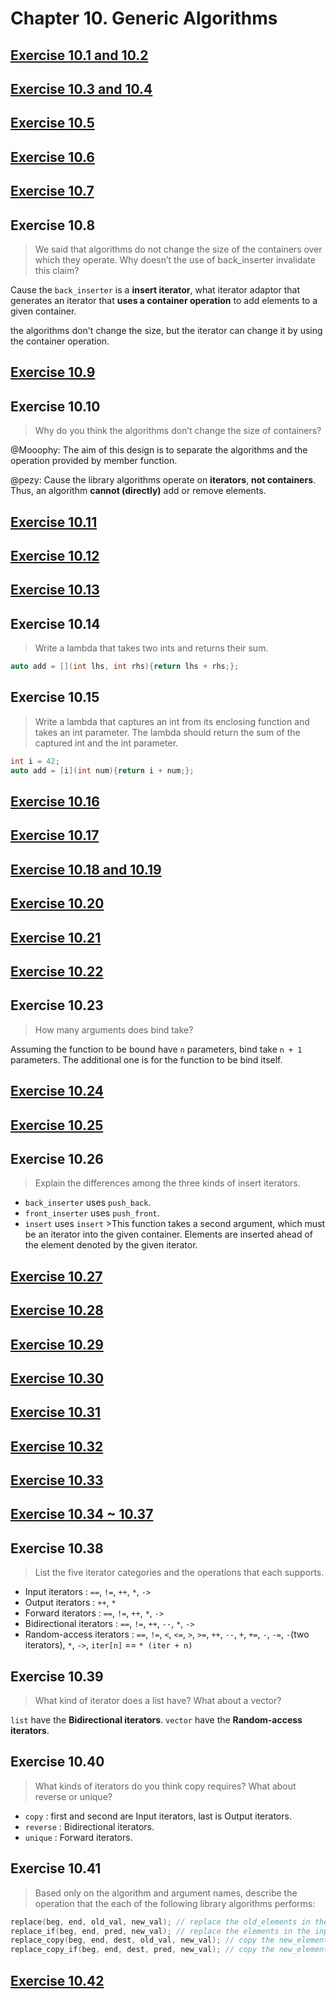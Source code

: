 # Chapter 10. Generic Algorithms

## [Exercise 10.1 and 10.2](ex10_01_02.cpp)

## [Exercise 10.3 and 10.4](ex10_03_04.cpp)

## [Exercise 10.5](ex10_05.cpp)

## [Exercise 10.6](ex10_06.cpp)

## [Exercise 10.7](ex10_07.cpp)

## Exercise 10.8

> We said that algorithms do not change the size of the containers over which they operate. Why doesn’t the use of back_inserter invalidate this claim?

Cause the `back_inserter` is a **insert iterator**, what iterator adaptor that generates an iterator that **uses a container operation** to add elements to a given container.

the algorithms don't change the size, but the iterator can change it by using the container operation.

## [Exercise 10.9](ex10_09.cpp)

## Exercise 10.10

> Why do you think the algorithms don’t change the size of containers?

@Mooophy: The aim of this design is to separate the algorithms and the operation provided by member function.

@pezy: Cause the library algorithms operate on **iterators**, **not containers**. Thus, an algorithm **cannot (directly)** add or remove elements.

## [Exercise 10.11](ex10_11.cpp)

## [Exercise 10.12](ex10_12.cpp)

## [Exercise 10.13](ex10_13.cpp)

## Exercise 10.14

> Write a lambda that takes two ints and returns their sum.

```cpp
auto add = [](int lhs, int rhs){return lhs + rhs;};
```

## Exercise 10.15

> Write a lambda that captures an int from its enclosing function and takes an int parameter. The lambda should return the sum of the captured int and the int parameter.

```cpp
int i = 42;
auto add = [i](int num){return i + num;};
```

## [Exercise 10.16](ex10_16.cpp)

## [Exercise 10.17](ex10_17.cpp)

## [Exercise 10.18 and 10.19](ex10_18_19.cpp)

## [Exercise 10.20](ex10_20.cpp)

## [Exercise 10.21](ex10_21.cpp)

## [Exercise 10.22](ex10_22.cpp)

## Exercise 10.23

> How many arguments does bind take?

Assuming the function to be bound have `n` parameters, bind take `n + 1` parameters. The additional one is for the function to be bind itself.

## [Exercise 10.24](ex10_24.cpp)

## [Exercise 10.25](ex10_25.cpp)

## Exercise 10.26

> Explain the differences among the three kinds of insert iterators.

- `back_inserter` uses `push_back`.
- `front_inserter` uses `push_front`.
- `insert` uses `insert` >This function takes a second argument, which must be an iterator into the given container. Elements are inserted ahead of the element denoted by the given iterator.

## [Exercise 10.27](ex10_27.cpp)

## [Exercise 10.28](ex10_28.cpp)

## [Exercise 10.29](ex10_29.cpp)

## [Exercise 10.30](ex10_30.cpp)

## [Exercise 10.31](ex10_31.cpp)

## [Exercise 10.32](ex10_32.cpp)

## [Exercise 10.33](ex10_33.cpp)

## [Exercise 10.34 ~ 10.37](ex10_34_35_36_37.cpp)

## Exercise 10.38

> List the five iterator categories and the operations that each supports.

- Input iterators : `==`, `!=`, `++`, `*`, `->`
- Output iterators : `++`, `*`
- Forward iterators : `==`, `!=`, `++`, `*`, `->`
- Bidirectional iterators : `==`, `!=`, `++`, `--`, `*`, `->`
- Random-access iterators : `==`, `!=`, `<`, `<=`, `>`, `>=`, `++`, `--`, `+`, `+=`, `-`, `-=`, `-`(two iterators), `*`, `->`, `iter[n]` == `* (iter + n)`

## Exercise 10.39

> What kind of iterator does a list have? What about a vector?

`list` have the **Bidirectional iterators**. `vector` have the **Random-access iterators**.

## Exercise 10.40

> What kinds of iterators do you think copy requires? What about reverse or unique?

- `copy` : first and second are Input iterators, last is Output iterators.
- `reverse` : Bidirectional iterators.
- `unique` : Forward iterators.

## Exercise 10.41

> Based only on the algorithm and argument names, describe the operation that the each of the following library algorithms performs:

```cpp
replace(beg, end, old_val, new_val); // replace the old_elements in the input range as new_elements.
replace_if(beg, end, pred, new_val); // replace the elements in the input range which pred is true as new_elements.
replace_copy(beg, end, dest, old_val, new_val); // copy the new_elements which is old_elements in the input range into dest.
replace_copy_if(beg, end, dest, pred, new_val); // copy the new_elements which pred is true in the input range into dest.
```

## [Exercise 10.42](ex10_42.cpp)
